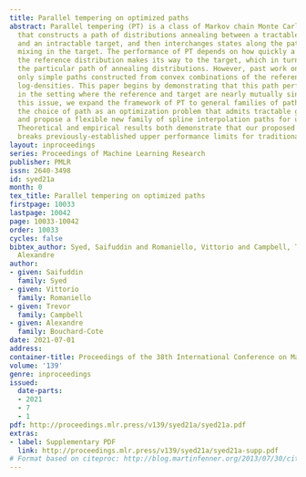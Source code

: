 ```yaml
---
title: Parallel tempering on optimized paths
abstract: Parallel tempering (PT) is a class of Markov chain Monte Carlo algorithms
  that constructs a path of distributions annealing between a tractable reference
  and an intractable target, and then interchanges states along the path to improve
  mixing in the target. The performance of PT depends on how quickly a sample from
  the reference distribution makes its way to the target, which in turn depends on
  the particular path of annealing distributions. However, past work on PT has used
  only simple paths constructed from convex combinations of the reference and target
  log-densities. This paper begins by demonstrating that this path performs poorly
  in the setting where the reference and target are nearly mutually singular. To address
  this issue, we expand the framework of PT to general families of paths, formulate
  the choice of path as an optimization problem that admits tractable gradient estimates,
  and propose a flexible new family of spline interpolation paths for use in practice.
  Theoretical and empirical results both demonstrate that our proposed methodology
  breaks previously-established upper performance limits for traditional paths.
layout: inproceedings
series: Proceedings of Machine Learning Research
publisher: PMLR
issn: 2640-3498
id: syed21a
month: 0
tex_title: Parallel tempering on optimized paths
firstpage: 10033
lastpage: 10042
page: 10033-10042
order: 10033
cycles: false
bibtex_author: Syed, Saifuddin and Romaniello, Vittorio and Campbell, Trevor and Bouchard-Cote,
  Alexandre
author:
- given: Saifuddin
  family: Syed
- given: Vittorio
  family: Romaniello
- given: Trevor
  family: Campbell
- given: Alexandre
  family: Bouchard-Cote
date: 2021-07-01
address:
container-title: Proceedings of the 38th International Conference on Machine Learning
volume: '139'
genre: inproceedings
issued:
  date-parts:
  - 2021
  - 7
  - 1
pdf: http://proceedings.mlr.press/v139/syed21a/syed21a.pdf
extras:
- label: Supplementary PDF
  link: http://proceedings.mlr.press/v139/syed21a/syed21a-supp.pdf
# Format based on citeproc: http://blog.martinfenner.org/2013/07/30/citeproc-yaml-for-bibliographies/
---
```

